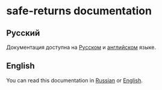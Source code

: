 # safe-returns documentation

## Русский

Документация доступна на [Русском](ru/index.md) и [английском](en/index.md) языке.

## English

You can read this documentation in [Russian](ru/index.md) or [English](en/index.md).
